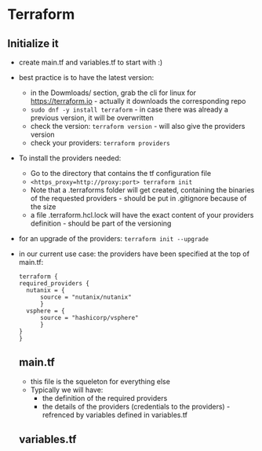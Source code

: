 # Terraform
## Initialize it 
* create main.tf and variables.tf to start with :)
* best practice is to have the latest version:
  * in the Dowmloads/ section, grab the cli for linux for https://terraform.io - actually it downloads the corresponding repo
  * `sudo dnf -y install terraform`  - in case there was already a previous version, it will be overwritten
  * check the version: `terraform version` - will also give the providers version
  * check your providers: `terraform providers`
* To install the providers needed:
  * Go to the directory that contains the tf configuration file  
  * `<https_proxy=http://proxy:port> terraform init`  
  * Note that a .terraforms folder will get created, containing the binaries of the requested providers - should be put in .gitignore because of the size  
  * a file .terraform.hcl.lock will have the exact content of your providers definition  - should be part of the versioning
* for an upgrade of the providers: `terraform init --upgrade`
* in our current use case: the providers have been specified at the top of main.tf:
  ```
  terraform {
  required_providers {
    nutanix = {
        source = "nutanix/nutanix"
        }
    vsphere = {
        source = "hashicorp/vsphere"
        }
  }
  }
  ```

  ## main.tf
  * this file is the squeleton for everything else  
  * Typically we will have:  
    * the definition of the required providers  
    * the details of the providers (credentials to the providers) - refrenced by variables defined in variables.tf


  ## variables.tf

  
  
  
